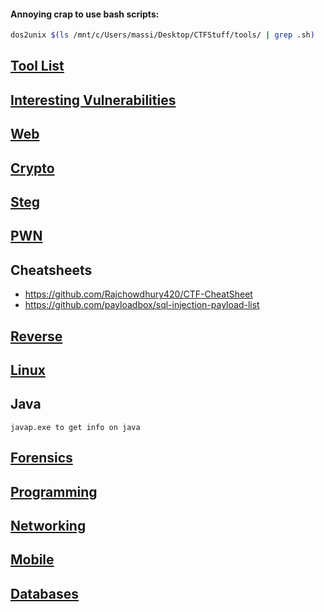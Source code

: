 #### Annoying crap to use bash scripts:
```bash
dos2unix $(ls /mnt/c/Users/massi/Desktop/CTFStuff/tools/ | grep .sh)
```
## [Tool List](TheGoodStuff/TOOL_LIST.md)
## [Interesting Vulnerabilities](TheGoodStuff/VULN_LIST.md)

## [Web](TheGoodStuff/Web.md)

## [Crypto](TheGoodStuff/Crypto.md)

## [Steg](TheGoodStuff/STEG.md)

## [PWN](TheGoodStuff/PWN.md)

## Cheatsheets
- https://github.com/Rajchowdhury420/CTF-CheatSheet
- https://github.com/payloadbox/sql-injection-payload-list 

## [Reverse](TheGoodStuff/Reverse.md)

## [Linux](TheGoodStuff/Linux.md)
## Java

    javap.exe to get info on java

## [Forensics](TheGoodStuff/Forensics.md)
## [Programming](TheGoodStuff/PROGRAMMING.md)

## [Networking](TheGoodStuff/Networking.md)

## [Mobile](TheGoodStuff/Mobile.md)

## [Databases](TheGoodStuff/Databases.md)
